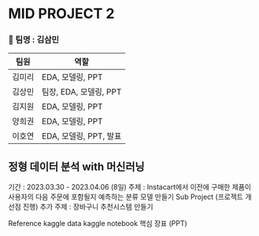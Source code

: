 # MID PROJECT 2 
### 👯 팀명 : 김삼민
|팀원|역할|
|---|---|
|김미리|EDA, 모델링, PPT|
|김상민|팀장, EDA, 모델링, PPT|
|김지원|EDA, 모델링, PPT|
|양희권|EDA, 모델링, PPT|
|이호연|EDA, 모델링, PPT, 발표|

## 정형 데이터 분석 with 머신러닝
기간 : 2023.03.30 - 2023.04.06 (8일)
주제 : Instacart에서 이전에 구매한 제품이 사용자의 다음 주문에 포함될지 예측하는 분류 모델 만들기
Sub Project (프로젝트 개선점 진행)
추가 주제 : 장바구니 추천시스템 만들기


Reference
kaggle data
kaggle notebook
핵심 장표 (PPT)
